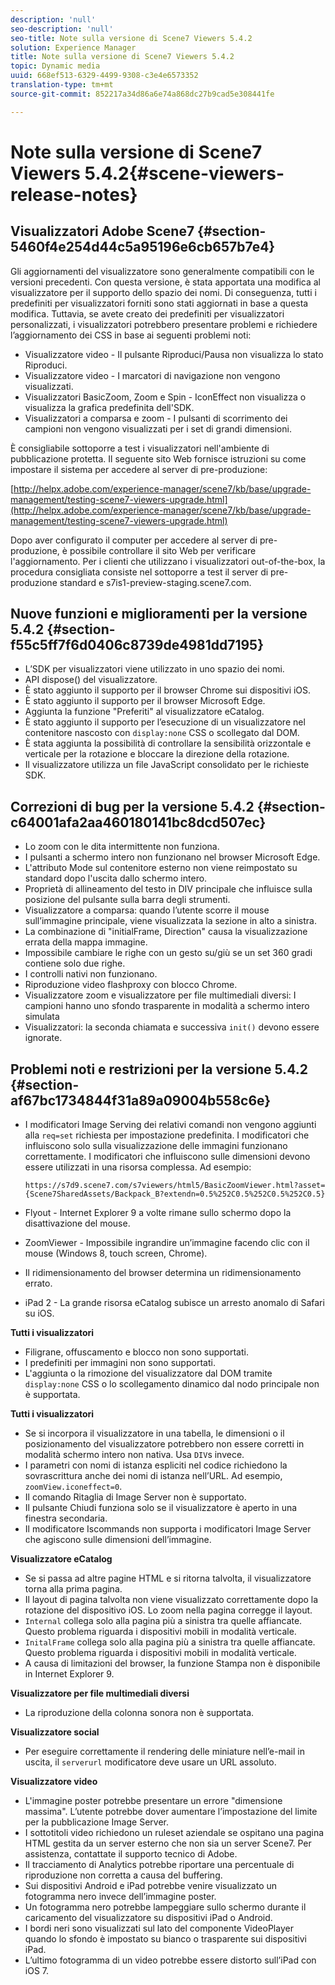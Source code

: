 ```yaml
---
description: 'null'
seo-description: 'null'
seo-title: Note sulla versione di Scene7 Viewers 5.4.2
solution: Experience Manager
title: Note sulla versione di Scene7 Viewers 5.4.2
topic: Dynamic media
uuid: 668ef513-6329-4499-9308-c3e4e6573352
translation-type: tm+mt
source-git-commit: 852217a34d86a6e74a868dc27b9cad5e308441fe

---
```



# Note sulla versione di Scene7 Viewers 5.4.2{#scene-viewers-release-notes}

## Visualizzatori Adobe Scene7 {#section-5460f4e254d44c5a95196e6cb657b7e4}

Gli aggiornamenti del visualizzatore sono generalmente compatibili con le versioni precedenti. Con questa versione, è stata apportata una modifica al visualizzatore per il supporto dello spazio dei nomi. Di conseguenza, tutti i predefiniti per visualizzatori forniti sono stati aggiornati in base a questa modifica. Tuttavia, se avete creato dei predefiniti per visualizzatori personalizzati, i visualizzatori potrebbero presentare problemi e richiedere l’aggiornamento dei CSS in base ai seguenti problemi noti:

* Visualizzatore video - Il pulsante Riproduci/Pausa non visualizza lo stato Riproduci.
* Visualizzatore video - I marcatori di navigazione non vengono visualizzati.
* Visualizzatori BasicZoom, Zoom e Spin - IconEffect non visualizza o visualizza la grafica predefinita dell&#39;SDK.
* Visualizzatori a comparsa e zoom - I pulsanti di scorrimento dei campioni non vengono visualizzati per i set di grandi dimensioni.

È consigliabile sottoporre a test i visualizzatori nell&#39;ambiente di pubblicazione protetta. Il seguente sito Web fornisce istruzioni su come impostare il sistema per accedere al server di pre-produzione:

[http://helpx.adobe.com/experience-manager/scene7/kb/base/upgrade-management/testing-scene7-viewers-upgrade.html](http://helpx.adobe.com/experience-manager/scene7/kb/base/upgrade-management/testing-scene7-viewers-upgrade.html)

Dopo aver configurato il computer per accedere al server di pre-produzione, è possibile controllare il sito Web per verificare l&#39;aggiornamento. Per i clienti che utilizzano i visualizzatori out-of-the-box, la procedura consigliata consiste nel sottoporre a test il server di pre-produzione standard e s7is1-preview-staging.scene7.com.

## Nuove funzioni e miglioramenti per la versione 5.4.2 {#section-f55c5ff7f6d0406c8739de4981dd7195}

* L’SDK per visualizzatori viene utilizzato in uno spazio dei nomi.
* API dispose() del visualizzatore.
* È stato aggiunto il supporto per il browser Chrome sui dispositivi iOS.
* È stato aggiunto il supporto per il browser Microsoft Edge.
* Aggiunta la funzione &quot;Preferiti&quot; al visualizzatore eCatalog.
* È stato aggiunto il supporto per l’esecuzione di un visualizzatore nel contenitore nascosto con `display:none` CSS o scollegato dal DOM.
* È stata aggiunta la possibilità di controllare la sensibilità orizzontale e verticale per la rotazione e bloccare la direzione della rotazione.
* Il visualizzatore utilizza un file JavaScript consolidato per le richieste SDK.

## Correzioni di bug per la versione 5.4.2 {#section-c64001afa2aa460180141bc8dcd507ec}

* Lo zoom con le dita intermittente non funziona.
* I pulsanti a schermo intero non funzionano nel browser Microsoft Edge.
* L&#39;attributo Mode sul contenitore esterno non viene reimpostato su standard dopo l&#39;uscita dallo schermo intero.
* Proprietà di allineamento del testo in DIV principale che influisce sulla posizione del pulsante sulla barra degli strumenti.
* Visualizzatore a comparsa: quando l’utente scorre il mouse sull’immagine principale, viene visualizzata la sezione in alto a sinistra.
* La combinazione di &quot;initialFrame, Direction&quot; causa la visualizzazione errata della mappa immagine.
* Impossibile cambiare le righe con un gesto su/giù se un set 360 gradi contiene solo due righe.
* I controlli nativi non funzionano.
* Riproduzione video flashproxy con blocco Chrome.
* Visualizzatore zoom e visualizzatore per file multimediali diversi: I campioni hanno uno sfondo trasparente in modalità a schermo intero simulata
* Visualizzatori: la seconda chiamata e successiva `init()` devono essere ignorate.

## Problemi noti e restrizioni per la versione 5.4.2 {#section-af67bc1734844f31a89a09004b558c6e}

* I modificatori Image Serving dei relativi comandi non vengono aggiunti alla `req=set` richiesta per impostazione predefinita. I modificatori che influiscono solo sulla visualizzazione delle immagini funzionano correttamente. I modificatori che influiscono sulle dimensioni devono essere utilizzati in una risorsa complessa. Ad esempio:

   ```
   https://s7d9.scene7.com/s7viewers/html5/BasicZoomViewer.html?asset= {Scene7SharedAssets/Backpack_B?extendn=0.5%252C0.5%252C0.5%252C0.5}
   ```

* Flyout - Internet Explorer 9 a volte rimane sullo schermo dopo la disattivazione del mouse.
* ZoomViewer - Impossibile ingrandire un’immagine facendo clic con il mouse (Windows 8, touch screen, Chrome).
* Il ridimensionamento del browser determina un ridimensionamento errato.
* iPad 2 - La grande risorsa eCatalog subisce un arresto anomalo di Safari su iOS.

**Tutti i visualizzatori**

* Filigrane, offuscamento e blocco non sono supportati.
* I predefiniti per immagini non sono supportati.
* L&#39;aggiunta o la rimozione del visualizzatore dal DOM tramite `display:none` CSS o lo scollegamento dinamico dal nodo principale non è supportata.

**Tutti i visualizzatori**

* Se si incorpora il visualizzatore in una tabella, le dimensioni o il posizionamento del visualizzatore potrebbero non essere corretti in modalità schermo intero non nativa. Usa `DIV`s invece.
* I parametri con nomi di istanza espliciti nel codice richiedono la sovrascrittura anche dei nomi di istanza nell’URL. Ad esempio, `zoomView.iconeffect=0`.
* Il comando Ritaglia di Image Server non è supportato.
* Il pulsante Chiudi funziona solo se il visualizzatore è aperto in una finestra secondaria.
* Il modificatore Iscommands non supporta i modificatori Image Server che agiscono sulle dimensioni dell’immagine.

**Visualizzatore eCatalog**

* Se si passa ad altre pagine HTML e si ritorna talvolta, il visualizzatore torna alla prima pagina.
* Il layout di pagina talvolta non viene visualizzato correttamente dopo la rotazione del dispositivo iOS. Lo zoom nella pagina corregge il layout.
* `Internal` collega solo alla pagina più a sinistra tra quelle affiancate. Questo problema riguarda i dispositivi mobili in modalità verticale.
* `InitalFrame` collega solo alla pagina più a sinistra tra quelle affiancate. Questo problema riguarda i dispositivi mobili in modalità verticale.
* A causa di limitazioni del browser, la funzione Stampa non è disponibile in Internet Explorer 9.

**Visualizzatore per file multimediali diversi**

* La riproduzione della colonna sonora non è supportata.

**Visualizzatore social**

* Per eseguire correttamente il rendering delle miniature nell’e-mail in uscita, il `serverurl` modificatore deve usare un URL assoluto.

**Visualizzatore video**

* L&#39;immagine poster potrebbe presentare un errore &quot;dimensione massima&quot;. L’utente potrebbe dover aumentare l’impostazione del limite per la pubblicazione Image Server.
* I sottotitoli video richiedono un ruleset aziendale se ospitano una pagina HTML gestita da un server esterno che non sia un server Scene7. Per assistenza, contattate il supporto tecnico di Adobe.
* Il tracciamento di Analytics potrebbe riportare una percentuale di riproduzione non corretta a causa del buffering.
* Sui dispositivi Android e iPad potrebbe venire visualizzato un fotogramma nero invece dell’immagine poster.
* Un fotogramma nero potrebbe lampeggiare sullo schermo durante il caricamento del visualizzatore su dispositivi iPad o Android.
* I bordi neri sono visualizzati sul lato del componente VideoPlayer quando lo sfondo è impostato su bianco o trasparente sui dispositivi iPad.
* L’ultimo fotogramma di un video potrebbe essere distorto sull’iPad con iOS 7.

